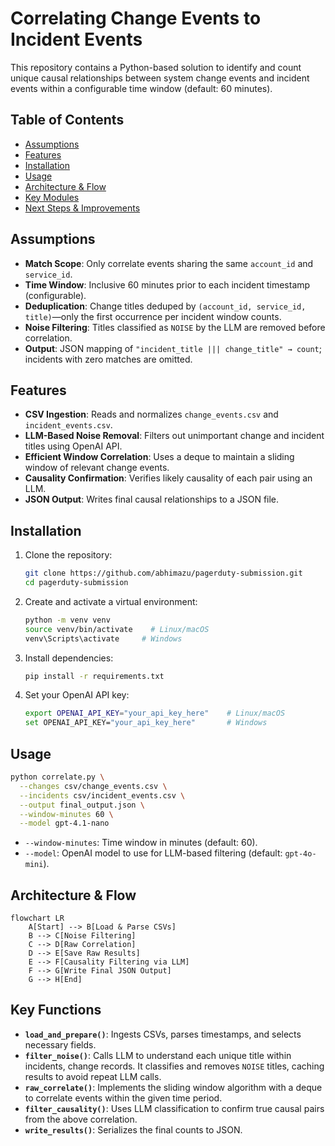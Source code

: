 # Correlating Change Events to Incident Events

This repository contains a Python-based solution to identify and count unique causal relationships between system change events and incident events within a configurable time window (default: 60 minutes).

## Table of Contents

- [Assumptions](#assumptions)
- [Features](#features)
- [Installation](#installation)
- [Usage](#usage)
- [Architecture & Flow](#architecture--flow)
- [Key Modules](#key-modules)
- [Next Steps & Improvements](#next-steps--improvements)

## Assumptions

- **Match Scope**: Only correlate events sharing the same `account_id` and `service_id`.
- **Time Window**: Inclusive 60 minutes prior to each incident timestamp (configurable).
- **Deduplication**: Change titles deduped by `(account_id, service_id, title)`—only the first occurrence per incident window counts.
- **Noise Filtering**: Titles classified as `NOISE` by the LLM are removed before correlation.
- **Output**: JSON mapping of `"incident_title ||| change_title" → count`; incidents with zero matches are omitted.

## Features

- **CSV Ingestion**: Reads and normalizes `change_events.csv` and `incident_events.csv`.
- **LLM-Based Noise Removal**: Filters out unimportant change and incident titles using OpenAI API.
- **Efficient Window Correlation**: Uses a deque to maintain a sliding window of relevant change events.
- **Causality Confirmation**: Verifies likely causality of each pair using an LLM.
- **JSON Output**: Writes final causal relationships to a JSON file.

## Installation

1. Clone the repository:
   ```bash
   git clone https://github.com/abhimazu/pagerduty-submission.git
   cd pagerduty-submission
   ```
2. Create and activate a virtual environment:
   ```bash
   python -m venv venv
   source venv/bin/activate    # Linux/macOS
   venv\Scripts\activate     # Windows
   ```
3. Install dependencies:
   ```bash
   pip install -r requirements.txt
   ```
4. Set your OpenAI API key:
   ```bash
   export OPENAI_API_KEY="your_api_key_here"    # Linux/macOS
   set OPENAI_API_KEY="your_api_key_here"       # Windows
   ```

## Usage

```bash
python correlate.py \
  --changes csv/change_events.csv \
  --incidents csv/incident_events.csv \
  --output final_output.json \
  --window-minutes 60 \
  --model gpt-4.1-nano
```

- `--window-minutes`: Time window in minutes (default: 60).
- `--model`: OpenAI model to use for LLM-based filtering (default: `gpt-4o-mini`).

## Architecture & Flow

```mermaid
flowchart LR
    A[Start] --> B[Load & Parse CSVs]
    B --> C[Noise Filtering]
    C --> D[Raw Correlation]
    D --> E[Save Raw Results]
    E --> F[Causality Filtering via LLM]
    F --> G[Write Final JSON Output]
    G --> H[End]
```

## Key Functions

- **`load_and_prepare()`**: Ingests CSVs, parses timestamps, and selects necessary fields.
- **`filter_noise()`**: Calls LLM to understand each unique title within incidents, change records. It classifies and removes `NOISE` titles, caching results to avoid repeat LLM calls.
- **`raw_correlate()`**: Implements the sliding window algorithm with a deque to correlate events within the given time period.
- **`filter_causality()`**: Uses LLM classification to confirm true causal pairs from the above correlation.
- **`write_results()`**: Serializes the final counts to JSON.
